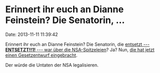Erinnert ihr euch an Dianne Feinstein? Die Senatorin, \...
==========================================================

Date: 2013-11-11 11:39:42

Erinnert ihr euch an Dianne Feinstein? Die Senatorin, die [entsetzt ---
**ENTSETZT!!1!** --- war über die
NSA-Spitzeleien](http://blog.fefe.de/?ts=ac902a42)? Ja? Nun, [die hat
jetzt einen Gesetzentwurf
eingebracht](https://action.eff.org/o/9042/p/dia/action3/common/public/?action_KEY=9437).

Der würde die Untaten der NSA legalisieren.
